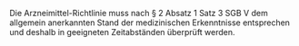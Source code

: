Die Arzneimittel-Richtlinie muss nach § 2 Absatz 1 Satz 3 SGB V dem allgemein anerkannten Stand der medizinischen Erkenntnisse entsprechen und deshalb in geeigneten Zeitabständen überprüft werden. 
